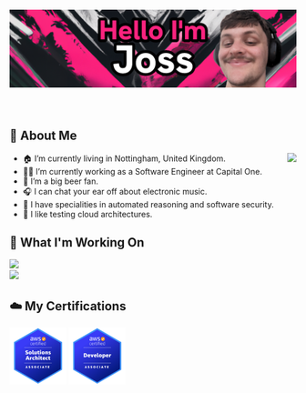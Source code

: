 # [![joss moffatt header](https://github.com/jossmoff/jossmoff/blob/main/assets/banner.png?raw=true)](https://joss.dev)

<br>

## 👨 About Me



<picture>
<source
  srcset="https://github-readme-stats.vercel.app/api?username=jossmoff&show_icons=true&theme=bear"
  media="(prefers-color-scheme: dark)"
/>
<source
  srcset="https://github-readme-stats.vercel.app/api?username=jossmoff&show_icons=true&theme=graywhite"
  media="(prefers-color-scheme: light), (prefers-color-scheme: no-preference)"
/>
<img src="https://github-readme-stats.vercel.app/api?username=jossmoff&show_icons=true&theme=bear" align="right" />
</picture>

- 🏠 I’m currently living in Nottingham, United Kingdom.
- 👨‍💻 I’m currently working as a Software Engineer at Capital One.
- 🍺 I’m a big beer fan.
- 🎧 I can chat your ear off about electronic music.
- 🔎 I have specialities in automated reasoning and software security.
- 🧪 I like testing cloud architectures.

## 👷 What I'm Working On
<picture>
<source
  srcset="https://github-readme-stats.vercel.app/api/pin/?username=polywit&repo=polywit&theme=bear"
  media="(prefers-color-scheme: dark)"
/>
<source
  srcset="https://github-readme-stats.vercel.app/api/pin/?username=polywit&repo=polywit&theme=graywhite"
  media="(prefers-color-scheme: light), (prefers-color-scheme: no-preference)"
/>
<img src="https://github-readme-stats.vercel.app/api/pin/?username=anuraghazra&repo=github-readme-stats"/>
</picture>
<br>
<picture>
<source
  srcset="https://github-readme-stats.vercel.app/api/pin/?username=jossmoff&repo=gatling-stepfunction-extension&theme=bear"
  media="(prefers-color-scheme: dark)"
/>
<source
  srcset="https://github-readme-stats.vercel.app/api/pin/?username=jossmoff&repo=gatling-stepfunction-extension&theme=graywhite"
  media="(prefers-color-scheme: light), (prefers-color-scheme: no-preference)"
/>
<img src="https://github-readme-stats.vercel.app/api/pin/?username=jossmoff&repo=gatling-stepfunction-extension&theme=bear"/>
</picture>

## ☁️ My Certifications

<p float="left">
  <img src="icons/certifications/saa.png" width="100" />
  <img src="icons/certifications/dva.png" width="100" />
</p>




